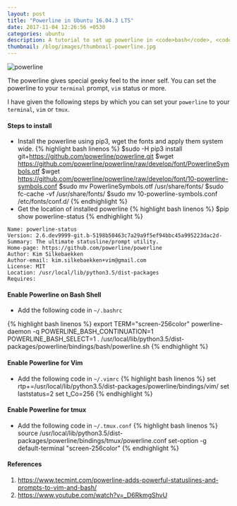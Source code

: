 ```yaml
---
layout: post
title: "Powerline in Ubuntu 16.04.3 LTS"
date: 2017-11-04 12:26:56 +0530
categories: ubuntu
description: A tutorial to set up powerline in <code>bash</code>, <code>vim</code> and <code>tmux</code>.
thumbnail: /blog/images/thumbnail-powerline.jpg
---
```

<style>
{% include custom.css %}
</style>

![powerline](/blog/images/powerline.png)

The powerline gives special geeky feel to the inner self. You can set the powerline to your `terminal` prompt, `vim` status or more.

I have given the following steps by which you can set your `powerline` to your `terminal`, `vim` or `tmux`.

#### Steps to install
- Install the powerline using pip3, wget the fonts and apply them system wide.
{% highlight bash linenos %}
$sudo -H pip3 install git+https://github.com/powerline/powerline.git
$wget https://github.com/powerline/powerline/raw/develop/font/PowerlineSymbols.otf
$wget https://github.com/powerline/powerline/raw/develop/font/10-powerline-symbols.conf
$sudo mv PowerlineSymbols.otf /usr/share/fonts/
$sudo fc-cache -vf /usr/share/fonts/
$sudo mv 10-powerline-symbols.conf /etc/fonts/conf.d/
{% endhighlight %}
- Get the location of installed powerline
{% highlight bash linenos %}
$pip show powerline-status
{% endhighlight %}
```
Name: powerline-status
Version: 2.6.dev9999-git.b-5198b50463c7a29a9f5ef94bbc45a995223dac2d-
Summary: The ultimate statusline/prompt utility.
Home-page: https://github.com/powerline/powerline
Author: Kim Silkebaekken
Author-email: kim.silkebaekken+vim@gmail.com
License: MIT
Location: /usr/local/lib/python3.5/dist-packages
Requires:
```
#### Enable Powerline on Bash Shell
- Add the following code in `~/.bashrc`

{% highlight bash linenos %}
export TERM="screen-256color"
powerline-daemon -q
POWERLINE_BASH_CONTINUATION=1
POWERLINE_BASH_SELECT=1
. /usr/local/lib/python3.5/dist-packages/powerline/bindings/bash/powerline.sh
{% endhighlight %}

#### Enable Powerline for Vim
- Add the following code in `~/.vimrc`
{% highlight bash linenos %}
set  rtp+=/usr/local/lib/python3.5/dist-packages/powerline/bindings/vim/
set laststatus=2
set t_Co=256
{% endhighlight %}

#### Enable Powerline for tmux
- Add the following code in `~/.tmux.conf`
{% highlight bash linenos %}
source /usr/local/lib/python3.5/dist-packages/powerline/bindings/tmux/powerline.conf
set-option -g default-terminal "screen-256color"
{% endhighlight %}


#### References
1. https://www.tecmint.com/powerline-adds-powerful-statuslines-and-prompts-to-vim-and-bash/
2. https://www.youtube.com/watch?v=_D6RkmgShvU
